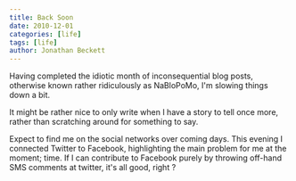 ```yaml
---
title: Back Soon
date: 2010-12-01
categories: [life]
tags: [life]
author: Jonathan Beckett
---
```


Having completed the idiotic month of inconsequential blog posts, otherwise known rather ridiculously as NaBloPoMo, I'm slowing things down a bit.

It might be rather nice to only write when I have a story to tell once more, rather than scratching around for something to say.

Expect to find me on the social networks over coming days. This evening I connected Twitter to Facebook, highlighting the main problem for me at the moment; time. If I can contribute to Facebook purely by throwing off-hand SMS comments at twitter, it's all good, right ?